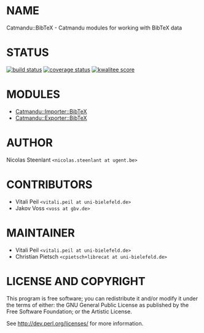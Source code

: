 # NAME

Catmandu::BibTeX - Catmandu modules for working with BibTeX data

# STATUS

<p>
<a href="https://travis-ci.org/LibreCat/Catmandu-BibTeX"><img src="https://travis-ci.org/LibreCat/Catmandu-BibTeX.svg?branch=master" alt="build status" /></a>
<a href="https://coveralls.io/r/LibreCat/Catmandu-BibTeX"><img src="https://coveralls.io/repos/LibreCat/Catmandu-BibTeX/badge.png?branch=master" alt="coverage status" /></a>
<a href="http://cpants.cpanauthors.org/dist/Catmandu-BibTeX"><img src="http://cpants.cpanauthors.org/dist/Catmandu-BibTeX.png" alt="kwalitee score" /></a>
</p>

# MODULES

- [Catmandu::Importer::BibTeX](https://metacpan.org/pod/Catmandu::Importer::BibTeX)
- [Catmandu::Exporter::BibTeX](https://metacpan.org/pod/Catmandu::Exporter::BibTeX)

# AUTHOR

Nicolas Steenlant `<nicolas.steenlant at ugent.be>`

# CONTRIBUTORS

- Vitali Peil `<vitali.peil at uni-bielefeld.de>`
- Jakov Voss `<voss at gbv.de>`

# MAINTAINER

- Vitali Peil `<vitali.peil at uni-bielefeld.de>`
- Christian Pietsch `<cpietsch+librecat at uni-bielefeld.de>`

# LICENSE AND COPYRIGHT

This program is free software; you can redistribute it and/or modify it
under the terms of either: the GNU General Public License as published
by the Free Software Foundation; or the Artistic License.

See http://dev.perl.org/licenses/ for more information.
